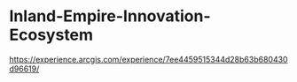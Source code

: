 # Inland-Empire-Innovation-Ecosystem
https://experience.arcgis.com/experience/7ee4459515344d28b63b680430d96619/
